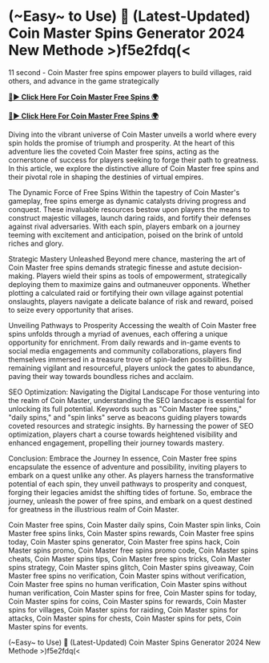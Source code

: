 # (~Easy~ to Use) 🔄 (Latest-Updated) Coin Master Spins Generator 2024 New Methode >)f5e2fdq(<

11 second - Coin Master free spins empower players to build villages, raid others, and advance in the game strategically

[**🔴► Click Here For Coin Master Free Spins 🌍**](https://moroccino.github.io/CoinMaster/)

[**🔴► Click Here For Coin Master Free Spins 🌍**](https://moroccino.github.io/CoinMaster/)
 

Diving into the vibrant universe of Coin Master unveils a world where every spin holds the promise of triumph and prosperity. At the heart of this adventure lies the coveted Coin Master free spins, acting as the cornerstone of success for players seeking to forge their path to greatness. In this article, we explore the distinctive allure of Coin Master free spins and their pivotal role in shaping the destinies of virtual empires.

The Dynamic Force of Free Spins
Within the tapestry of Coin Master's gameplay, free spins emerge as dynamic catalysts driving progress and conquest. These invaluable resources bestow upon players the means to construct majestic villages, launch daring raids, and fortify their defenses against rival adversaries. With each spin, players embark on a journey teeming with excitement and anticipation, poised on the brink of untold riches and glory.

Strategic Mastery Unleashed
Beyond mere chance, mastering the art of Coin Master free spins demands strategic finesse and astute decision-making. Players wield their spins as tools of empowerment, strategically deploying them to maximize gains and outmaneuver opponents. Whether plotting a calculated raid or fortifying their own village against potential onslaughts, players navigate a delicate balance of risk and reward, poised to seize every opportunity that arises.

Unveiling Pathways to Prosperity
Accessing the wealth of Coin Master free spins unfolds through a myriad of avenues, each offering a unique opportunity for enrichment. From daily rewards and in-game events to social media engagements and community collaborations, players find themselves immersed in a treasure trove of spin-laden possibilities. By remaining vigilant and resourceful, players unlock the gates to abundance, paving their way towards boundless riches and acclaim.

SEO Optimization: Navigating the Digital Landscape
For those venturing into the realm of Coin Master, understanding the SEO landscape is essential for unlocking its full potential. Keywords such as "Coin Master free spins," "daily spins," and "spin links" serve as beacons guiding players towards coveted resources and strategic insights. By harnessing the power of SEO optimization, players chart a course towards heightened visibility and enhanced engagement, propelling their journey towards mastery.

Conclusion: Embrace the Journey
In essence, Coin Master free spins encapsulate the essence of adventure and possibility, inviting players to embark on a quest unlike any other. As players harness the transformative potential of each spin, they unveil pathways to prosperity and conquest, forging their legacies amidst the shifting tides of fortune. So, embrace the journey, unleash the power of free spins, and embark on a quest destined for greatness in the illustrious realm of Coin Master.

Coin Master free spins, Coin Master daily spins, Coin Master spin links, Coin Master free spins links, Coin Master spins rewards, Coin Master free spins today, Coin Master spins generator, Coin Master free spins hack, Coin Master spins promo, Coin Master free spins promo code, Coin Master spins cheats, Coin Master spins tips, Coin Master free spins tricks, Coin Master spins strategy, Coin Master spins glitch, Coin Master spins giveaway, Coin Master free spins no verification, Coin Master spins without verification, Coin Master free spins no human verification, Coin Master spins without human verification, Coin Master spins for free, Coin Master spins for today, Coin Master spins for coins, Coin Master spins for rewards, Coin Master spins for villages, Coin Master spins for raiding, Coin Master spins for attacks, Coin Master spins for chests, Coin Master spins for pets, Coin Master spins for events.

(~Easy~ to Use) 🔄 (Latest-Updated) Coin Master Spins Generator 2024 New Methode >)f5e2fdq(<

